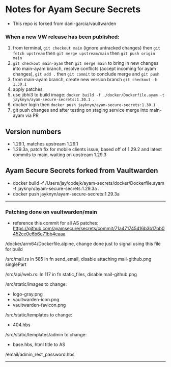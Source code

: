 # Notes for Ayam Secure Secrets

- This repo is forked from dani-garcia/vaultwarden

### When a new VW release has been published:

1. from terminal, `git checkout main` (ignore untracked changes) then `git fetch upstream` then `git merge upstream/main` then `git push origin main`
2. `git checkout main-ayam` then `git merge main` to bring in new changes into main-ayam branch, resolve conflicts (accept incoming for ayam changes), `git add .` then `git commit` to conclude merge and `git push`
3. from main-ayam branch, create new version branch `git checkout -b 1.30.1`
4. apply patches
5. use jibhi3 to build image: `docker build -f ./docker/Dockerfile.ayam -t jayknyn/ayam-secure-secrets:1.30.1 .`
6. docker login then `docker push jayknyn/ayam-secure-secrets:1.30.1`
7. git push changes and after testing on staging service merge into main-ayam via PR

## Version numbers

- 1.29.1, matches upstream 1.29.1
- 1.29.3a, patch fix for mobile clients issue, based off of 1.29.2 and latest commits to main, waiting on upstream 1.29.3

## Ayam Secure Secrets forked from Vaultwarden

- docker build -f /Users/jay/codejk/ayam-secrets/docker/Dockerfile.ayam -t jayknyn/ayam-secure-secrets:1.29.3a .
- docker push jayknyn/ayam-secure-secrets:1.29.3a

---

### Patching done on vaultwarden/main

- reference this commit for all AS patches: https://github.com/ayamsecure/secrets/commit/71a471745416b3b17bb0452ce0e6b6e71bb4eaaa

/docker/arm64/Dockerfile.alpine, change done just to signal using this file for build

/src/mail.rs
ln 585 in fn send_email, disable attaching mail-github.png singlePart

/src/api/web.rs:
ln 117 in fn static_files, disable mail-github.png

/src/static/images to change:

- logo-gray.png
- vaultwarden-icon.png
- vaultwarden-favicon.png

/src/static/templates to change:

- 404.hbs

/src/static/templates/admin to change:

- base.hbs, html title to AS

/email/admin_rest_password.hbs

---
